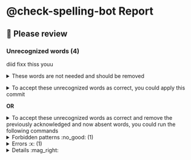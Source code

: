 
# @check-spelling-bot Report
## :red_circle: Please review

### Unrecognized words (4)

diid
fixx
thiss
youu

<details><summary>These words are not needed and should be removed
</summary>unexpectedlylong=
</details><p></p>

<details><summary>To accept these unrecognized words as correct, you could apply this commit</summary>


... in a clone of the [https://github.com/GITHUB_REPOSITORY_OWNER/GITHUB_REPOSITORY_NAME](https://github.com/GITHUB_REPOSITORY_OWNER/GITHUB_REPOSITORY_NAME) repository
on the `` branch ([:information_source: how do I use this?](
https://docs.check-spelling.dev/Accepting-Suggestions)):
 =
```sh
git am <<'@@@@AM_MARKER'
From COMMIT_SHA Mon Sep 17 00:00:00 2001
From: check-spelling-bot <check-spelling-bot@users.noreply.github.com>
Date: COMMIT_DATE
Subject: [PATCH] [check-spelling] Update metadata

check-spelling run (push) for HEAD

Signed-off-by: check-spelling-bot <check-spelling-bot@users.noreply.github.com>
on-behalf-of: @check-spelling <check-spelling-bot@check-spelling.dev>
---
 t/unknown-words/config/expect.txt | 5 ++++-
 1 file changed, 4 insertions(+), 1 deletion(-)

diff --git a/t/unknown-words/config/expect.txt b/t/unknown-words/config/expect.txt
index GIT_DIFF_CHANGED_FILE
--- a/t/unknown-words/config/expect.txt
+++ b/t/unknown-words/config/expect.txt
@@ -1 +1,4 @@
-unexpectedlylong
+diid
+fixx
+thiss
+youu
--=
GIT_VERSION

@@@@AM_MARKER
```


And `git push` ...
</details>

**OR**


<details><summary>To accept these unrecognized words as correct and remove the previously acknowledged and now absent words,
you could run the following commands</summary>

... in a clone of the [https://github.com/GITHUB_REPOSITORY_OWNER/GITHUB_REPOSITORY_NAME](https://github.com/GITHUB_REPOSITORY_OWNER/GITHUB_REPOSITORY_NAME) repository
on the `GITHUB_BRANCH` branch ([:information_source: how do I use this?](
https://docs.check-spelling.dev/Accepting-Suggestions)):

``` sh
WORKSPACE/apply.pl 'ARTIFACT_DIRECTORY/artifact.zip'

```
</details>

<details><summary>Forbidden patterns :no_good: (1)</summary>

In order to address this, you could change the content to not match the forbidden patterns (comments before forbidden patterns may help explain why they're forbidden), add patterns for acceptable instances, or adjust the forbidden patterns themselves.

These forbidden patterns matched content:

#### Should be `sample-file.txt`
```
\bsample\.file\b
```

</details>

<details><summary>Errors :x: (1)</summary>

[:x: Errors](https://docs.check-spelling.dev/Event-descriptions) | Count
-|-
[:x: forbidden-pattern](https://docs.check-spelling.dev/Event-descriptions#forbidden-pattern) | 1

See [:x: Event descriptions](https://docs.check-spelling.dev/Event-descriptions) for more information.

</details>
<details><summary>Details :mag_right:</summary>

<details><summary>:open_file_folder: forbidden-pattern</summary>

note|path
-|-
`sample.file` matches a line_forbidden.patterns entry: `\bsample\.file\b`. | https://github.com/GITHUB_REPOSITORY_OWNER/GITHUB_REPOSITORY_NAME/blame/GITHUB_SHA/t/unknown-words/input/sample.file#L1
</details>

<details><summary>:open_file_folder: unrecognized-spelling</summary>

note|path
-|-
`diid` is not a recognized word. | https://github.com/GITHUB_REPOSITORY_OWNER/GITHUB_REPOSITORY_NAME/blame/GITHUB_SHA/t/unknown-words/input/sample.file#L2
`fixx` is not a recognized word. | https://github.com/GITHUB_REPOSITORY_OWNER/GITHUB_REPOSITORY_NAME/blame/GITHUB_SHA/t/unknown-words/input/sample.file#L2
`thiss` is not a recognized word. | https://github.com/GITHUB_REPOSITORY_OWNER/GITHUB_REPOSITORY_NAME/blame/GITHUB_SHA/t/unknown-words/input/sample.file#L2
`youu` is not a recognized word. | https://github.com/GITHUB_REPOSITORY_OWNER/GITHUB_REPOSITORY_NAME/blame/GITHUB_SHA/t/unknown-words/input/sample.file#L2
</details>


</details>

